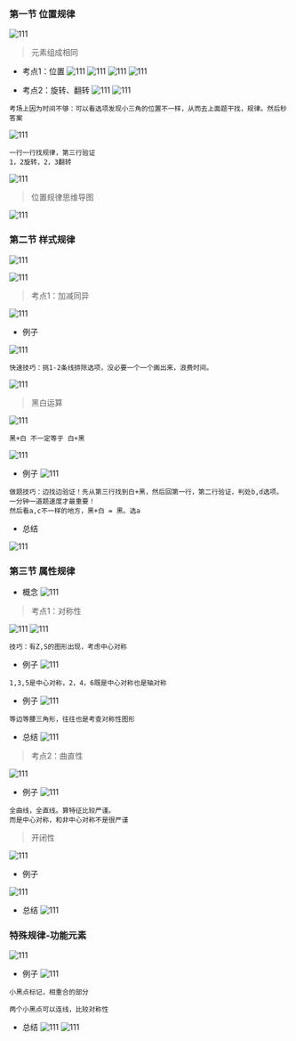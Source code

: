 ###  第一节 位置规律

![111](../images2/1.png)

> 元素组成相同

- 考点1：位置
![111](../images2/2.png)
![111](../images2/3.png)
![111](../images2/4.png)
![111](../images2/5.png)

- 考点2：旋转、翻转
![111](../images2/6.png)
![111](../images2/7.png)
```
考场上因为时间不够：可以看选项发现小三角的位置不一样，从而去上面题干找，规律。然后秒答案
```

![111](../images2/8.png)

```
一行一行找规律，第三行验证
1，2旋转，2，3翻转
```
![111](../images2/9.png)

> 位置规律思维导图

![111](../images2/10.png)

### 第二节 样式规律

![111](../images2/11.png)

![111](../images2/12.png)

> 考点1：加减同异

![111](../images2/13.png)

- 例子

![111](../images2/14.png)
```
快速技巧：挑1-2条线排除选项，没必要一个一个画出来，浪费时间。
```
![111](../images2/15.png)

> 黑白运算

![111](../images2/16.png)
```
黑+白 不一定等于 白+黑

```
![111](../images2/17.png)

- 例子
![111](../images2/18.png)

```
做题技巧：边找边验证！先从第三行找到白+黑，然后回第一行，第二行验证，判处b,d选项。一分钟一道题速度才最重要！
然后看a,c不一样的地方，黑+白 = 黑。选a
```

- 总结

![111](../images2/19.png)
### 第三节 属性规律

- 概念
![111](../images2/20.png)

> 考点1：对称性

![111](../images2/21.png)
![111](../images2/22.png)

```
技巧：有Z,S的图形出现，考虑中心对称
```
- 例子
![111](../images2/23.png)
```
1,3,5是中心对称，2，4，6既是中心对称也是轴对称
```
- 例子
![111](../images2/24.png)
```
等边等腰三角形，往往也是考查对称性图形
```

- 总结
![111](../images2/25.png)

> 考点2：曲直性

![111](../images2/26.png)

- 例子
![111](../images2/27.png)

```
全曲线，全直线。算特征比较严谨。
而是中心对称，和非中心对称不是很严谨
```

> 开闭性

![111](../images2/28.png)

- 例子

![111](../images2/29.png)

- 总结
![111](../images2/30.png)

### 特殊规律-功能元素

![111](../images2/31.png)

- 例子
  ![111](../images2/32.png)

```
小黑点标记，相重合的部分

两个小黑点可以连线，比较对称性

```
- 总结
  ![111](../images2/33.png)
  ![111](../images2/34.png)

